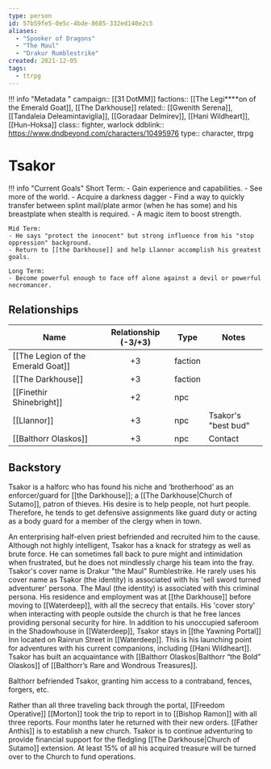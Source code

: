 ```yaml
---
type: person
id: 57b59fe5-0e5c-4bde-8685-332ed140e2c5
aliases:
  - "Spooker of Dragons"
  - "The Maul"
  - "Drakur Rumblestrike"
created: 2021-12-05
tags:
  - ttrpg
---
```


!!! info "Metadata "
    campaign:: [[31 DotMM]]
    factions:: [[The Legi****on of the Emerald Goat]], [[The Darkhouse]]
    related:: [[Gwenith Serena]], [[Tandaleia Deleamintaviglia]], [[Goradaar Delmirev]], [[Hani Wildheart]], [[Hun-Hoksa]]
    class:: fighter, warlock
    ddblink:: https://www.dndbeyond.com/characters/10495976
    type:: character, ttrpg


# Tsakor

!!! info "Current Goals"
    Short Term: 
    - Gain experience and capabilities.
    - See more of the world.
    - Acquire a darkness dagger
    - Find a way to quickly transfer between splint mail/plate armor (when he has some) and his breastplate when stealth is required. 
    - A magic item to boost strength. 
    
    Mid Term: 
    - He says "protect the innocent" but strong influence from his "stop oppression" background. 
    - Return to [[the Darkhouse]] and help Llannor accomplish his greatest goals. 
    
    Long Term: 
    - Become powerful enough to face off alone against a devil or powerful necromancer.


## Relationships

| Name                               | Relationship (-3/+3) | Type    | Notes               |
| ---------------------------------- |:--------------------:| ------- | ------------------- |
| [[The Legion of the Emerald Goat]] |          +3          | faction |                     |
| [[The Darkhouse]]                  |          +3          | faction |                     |
| [[Finethir Shinebright]]           |          +2          | npc     |                     |
| [[Llannor]]                        |          +3          | npc     | Tsakor's "best bud" |
| [[Balthorr Olaskos]]               |          +3          | npc     | Contact             | 
 

## Backstory

Tsakor is a halforc who has found his niche and ‘brotherhood’ as an enforcer/guard for [[the Darkhouse]]; a [[The Darkhouse|Church of Sutamo]], patron of thieves. His desire is to help people, not hurt people. Therefore, he tends to get defensive assignments like guard duty or acting as a body guard for a member of the clergy when in town. 

An enterprising half-elven priest befriended and recruited him to the cause. Although not highly intelligent, Tsakor has a knack for strategy as well as brute force. He can sometimes fall back to pure might and intimidation when frustrated, but he does not mindlessly charge his team into the fray. Tsakor's cover name is Drakur "the Maul" Rumblestrike. He rarely uses his cover name as Tsakor (the identity) is associated with his 'sell sword turned adventurer' persona. The Maul (the identity) is associated with this criminal persona. His residence and employment was at [[the Darkhouse]] before moving to [[Waterdeep]], with all the secrecy that entails. His 'cover story' when interacting with people outside the church is that he free lances providing personal security for hire. In addition to his unoccupied saferoom in the Shadowhouse in [[Waterdeep]], Tsakor stays in [[the Yawning Portal]] Inn located on Rainrun Street in [[Waterdeep]]. This is his launching point for adventures with his current companions, including [[Hani Wildheart]]. Tsakor has built an acquaintance with [[Balthorr Olaskos|Balthorr “the Bold” Olaskos]] of [[Balthorr’s Rare and Wondrous Treasures]].

Balthorr befriended Tsakor, granting him access to a contraband, fences, forgers, etc.                 

Rather than all three traveling back through the portal, [[Freedom Operative]] [[Morton]] took the trip to report in to [[Bishop Ramon]] with all three reports. Four months later he returned with their new orders. [[Father Anthis]] is to establish a new church. Tsakor is to continue adventuring to provide financial support for the fledgling [[The Darkhouse|Church of Sutamo]] extension. At least 15% of all his acquired treasure will be turned over to the Church to fund operations.